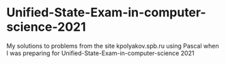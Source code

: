 # Unified-State-Exam-in-computer-science-2021
My solutions to problems from the site kpolyakov.spb.ru using Pascal when I was preparing for Unified-State-Exam-in-computer-science 2021
